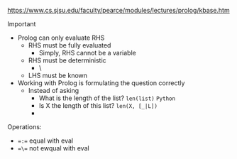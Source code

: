 https://www.cs.sjsu.edu/faculty/pearce/modules/lectures/prolog/kbase.htm


> [!important]
> - Prolog can only evaluate RHS
> 	- RHS must be fully evaluated
> 		- Simply, RHS cannot be a variable
> 	- RHS must be deterministic
> 		- \
> 	- LHS must be known
> - Working with Prolog is formulating the question correctly
> 	- Instead of asking 
> 		- What is the length of the list? `len(list)` `Python`
> 		- Is X the length of this list? `len(X, [_|L])`
> 		- 



Operations:
- `=:=` equal with eval
- `=\=` not ewqual with eval
